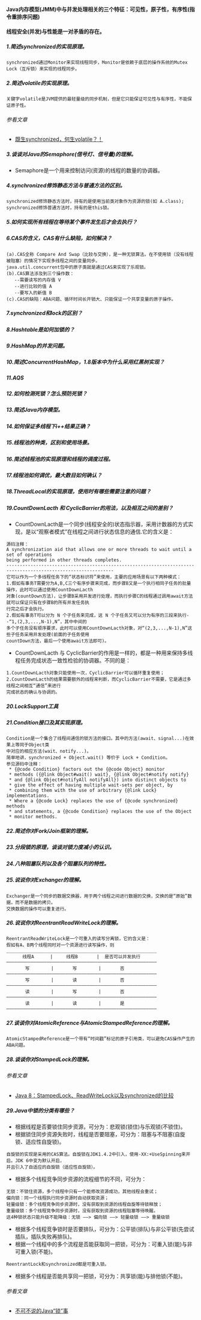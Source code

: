#### Java内存模型(JMM)中与并发处理相关的三个特征：可见性，原子性，有序性(指令重排序问题)
#### 线程安全(并发)与性能是一对矛盾的存在。
##### 1.简述synchronized的实现原理。
```
synchronized通过Monitor来实现线程同步，Monitor是依赖于底层的操作系统的Mutex Lock（互斥锁）来实现的线程同步。
```
##### 2.简述volatile的实现原理。
```
关键字volatile是JVM提供的最轻量级的同步机制，但是它只能保证可见性与有序性，不能保证原子性。
```
###### 参看文章
* <a href="https://mp.weixin.qq.com/s/nzJdqJkXl1Dj4-JNzJHGEQ" target="_blank">既生synchronized，何生volatile？！</a>
##### 3.谈谈对Java的Semaphore(信号灯、信号量)的理解。
* Semaphore是一个用来控制访问(资源)的线程的数量的协调器。

##### 4.synchronized修饰静态方法与普通方法的区别。
```
synchronized修饰静态方法时，持有的是使用当前类对象作为资源的锁(如 A.class);
synchronized修饰普通方法时，持有的是this锁。
```

##### 5.如何实现所有线程在等待某个事件发生后才会去执行？

##### 6.CAS的含义，CAS有什么缺陷，如何解决？
```
(a).CAS全称 Compare And Swap（比较与交换），是一种无锁算法。在不使用锁（没有线程被阻塞）的情况下实现多线程之间的变量同步。
java.util.concurrent包中的原子类就是通过CAS来实现了乐观锁。
(b).CAS算法涉及到三个操作数：
   --需要读写的内存值 V
   --进行比较的值 A
   --要写入的新值 B
(c).CAS的缺陷：ABA问题、循环时间长开销大、只能保证一个共享变量的原子操作。
```

##### 7.synchronized和lock的区别？

##### 8.Hashtable是如何加锁的？

##### 9.HashMap的并发问题。

##### 10.简述ConcurrentHashMap，1.8版本中为什么采用红黑树实现？

##### 11.AQS

##### 12.如何检测死锁？怎么预防死锁？

##### 13.简述Java内存模型。

##### 14.如何保证多线程下i++结果正确？

##### 15.线程池的种类，区别和使用场景。

##### 16.简述线程池的实现原理和线程的调度过程。

##### 17.线程池如何调优，最大数目如何确认？

##### 18.ThreadLocal的实现原理，使用时有哪些需要注意的问题？

##### 19.CountDownLacth 和 CyclicBarrier的用法，以及相互之间的差别？
* CountDownLacth是一个同步(线程安全的)状态指示器，采用计数器的方式实现，是以“观察者模式”在线程之间进行状态信息的通信.它的含义是：
```
源码注释：
A synchronization aid that allows one or more threads to wait until a set of operations 
being performed in other threads completes.
--------------------------------------------------------------------------------------------------------------
它可以作为一个多线程任务下的“状态标识符”来使用，主要的应用场景有以下两种模式：
1.假如有事务T需要分为A,B,C三个有序步骤来完成，而步骤B又是一个执行相同子任务的批量操作，此时可以通过使用CountDownLacth
对象(countDown方法)，让步骤B采用并发进行处理，而执行步骤C的线程通过调用await方法就可以保证只有在步骤B的所有并发任务执
行完之后才会执行。
2.假如有事务T可以分为 N 个子任务来完成，这 N 个子任务又可以分为有序的三段来执行--“1,(2,3,...,N-1),N”，其中中间的
多个子任务没有顺序要求，此时可以使用CountDownLacth对象，对“(2,3,...,N-1),N”这些子任务采用并发处理(前面的子任务使用
countDown方法，最后一个使用await方法即可)。
```
* CountDownLacth 与 CyclicBarrier的作用是一样的，都是一种用来保持多线程任务完成状态一致性检验的协调器。不同的是：
```
1.CountDownLacth对象只能使用一次，CyclicBarrier可以循环重复使用；
2.CountDownLacth的结果需要额外的线程来判断，而CyclicBarrier不需要，它是通过多线程之间相互“通信”来进行
完成状态的确认与协调的。
```

##### 20.LockSupport工具

##### 21.Condition接口及其实现原理。
```
Condition是一个集合了线程间通信的锁方法的接口。其中的方法(await、signal...)在效果上等同于Object类
中对应的相应方法(wait、notify...)。
简单地讲，synchronized + Object.wait() 等价于 Lock + Condition。
参见源码中注释：
 * {@code Condition} factors out the {@code Object} monitor
 * methods ({@link Object#wait() wait}, {@link Object#notify notify}
 * and {@link Object#notifyAll notifyAll}) into distinct objects to
 * give the effect of having multiple wait-sets per object, by
 * combining them with the use of arbitrary {@link Lock} implementations.
 * Where a {@code Lock} replaces the use of {@code synchronized} methods
 * and statements, a {@code Condition} replaces the use of the Object
 * monitor methods.
```

##### 22.简述你对Fork/Join框架的理解。

##### 23.分段锁的原理，谈谈对锁力度减小的认识。

##### 24.八种阻塞队列以及各个阻塞队列的特性。

##### 25.说说你对Exchanger的理解。
```
Exchanger是一个同步的数据交换器，用于两个线程之间进行数据的交换，交换的是“原始”数据，而不是数据的拷贝。
交换数据的操作可以重复进行。
```

##### 26.说说你对ReentrantReadWriteLock的理解。
```
ReentrantReadWriteLock是一个可重入的读写分离锁，它的含义是：
假如有A，B两个线程同时对一个资源进行读写操作，则
________________________________________________________
      线程A      |     线程B       |  是否可以并发执行
————————————————————————————————————————————————————————
       写        |       写        |       否
————————————————————————————————————————————————————————
       写        |       读        |       否
————————————————————————————————————————————————————————
       读        |       写        |       否
————————————————————————————————————————————————————————
       读        |       读        |       是
————————————————————————————————————————————————————————
```

##### 27.谈谈你对AtomicReference与AtomicStampedReference的理解。
```
AtomicStampedReference是一个带有“时间戳”标记的原子引用类，可以避免CAS操作产生的ABA问题。
```

##### 28.谈谈你对StampedLock的理解。
###### 参看文章
* <a href="http://ifeve.com/java-8-stampedlocks-vs-readwritelocks-and-synchronized/" target="_blank">Java 8：StampedLock、ReadWriteLock以及synchronized的比较</a>

##### 29.Java中锁的分类有哪些？
* 根据线程是否要锁住同步资源，可分为：悲观锁(锁住)与乐观锁(不锁住)。
* 根据锁住同步资源失败时，线程是否要阻塞，可分为：阻塞与不阻塞(自旋锁、适应性自旋锁)。
```
自旋锁的实现是采用的CAS算法。自旋锁在JDK1.4.2中引入，使用-XX:+UseSpinning来开启。JDK 6中变为默认开启，
并且引入了自适应的自旋锁（适应性自旋锁）。
```
* 根据多个线程竞争同步资源的流程细节的不同，可分为：
```
无锁：不锁住资源，多个线程中只有一个能修改资源成功，其他线程会重试；
偏向锁：同一个线程执行同步资源时自动获取资源；
轻量级锁：多个线程竞争同步资源时，没有获取到资源的线程自旋等待锁释放；
重量级锁：多个线程竞争同步资源时，没有获取到资源的线程阻塞等待唤醒。
这4种锁状态只能升级不能降级：无锁 ——> 偏向锁 ——> 轻量级锁 ——> 重量级锁
```
* 根据多个线程竞争锁时是否要排队，可分为：公平锁(排队)与非公平锁(先尝试插队，插队失败再排队)。
* 根据一个线程中的多个流程是否能获取同一把锁，可分为：可重入锁(能)与非可重入锁(不能)。
```
ReentrantLock和synchronized都是可重入锁。
```
* 根据多个线程是否能共享同一把锁，可分为：共享锁(能)与排他锁(不能)。

###### 参看文章
* <a href="https://mp.weixin.qq.com/s/E2fOUHOabm10k_EVugX08g" target="_blank">不可不说的Java“锁”事</a>
